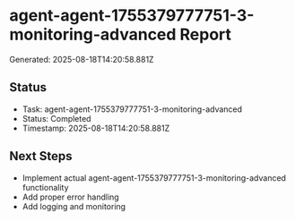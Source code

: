 # agent-agent-1755379777751-3-monitoring-advanced Report

Generated: 2025-08-18T14:20:58.881Z

## Status
- Task: agent-agent-1755379777751-3-monitoring-advanced
- Status: Completed
- Timestamp: 2025-08-18T14:20:58.881Z

## Next Steps
- Implement actual agent-agent-1755379777751-3-monitoring-advanced functionality
- Add proper error handling
- Add logging and monitoring

